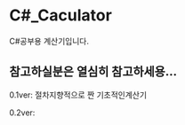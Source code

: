 # C#_Caculator
C#공부용 계산기입니다. 

참고하실분은 열심히 참고하세용...
----------------------
0.1ver: 
절차지향적으로 짠 기초적인계산기

0.2ver: 
